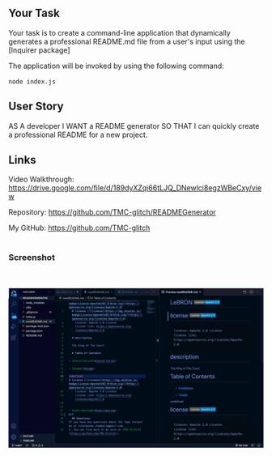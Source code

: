 ## Your Task

Your task is to create a command-line application that dynamically generates a professional README.md file from a user's input using the [Inquirer package]


The application will be invoked by using the following command:
```
node index.js
```

## User Story

AS A developer
I WANT a README generator
SO THAT I can quickly create a professional README for a new project.

## Links

Video Walkthrough: https://drive.google.com/file/d/189dyXZqi66tLJQ_DNewlci8egzWBeCxy/view

Repository: https://github.com/TMC-glitch/READMEGenerator

My GitHub: https://github.com/TMC-glitch
<br></br>
### Screenshot
<br></br>
![Shot](/Images/shot1.png)


